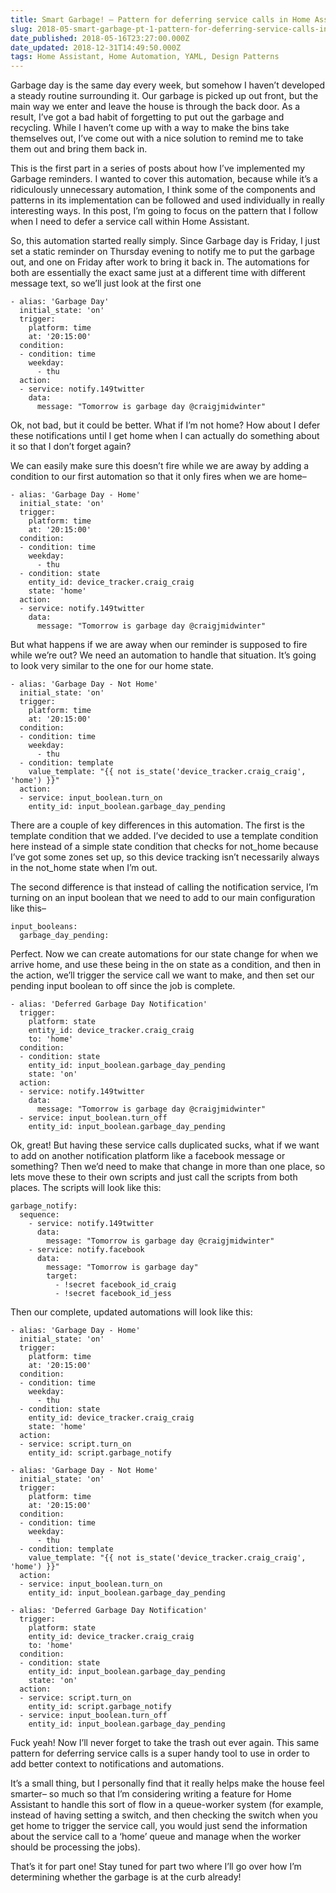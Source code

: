 ```yaml
---
title: Smart Garbage! – Pattern for deferring service calls in Home Assistant
slug: 2018-05-smart-garbage-pt-1-pattern-for-deferring-service-calls-in-home-assistant
date_published: 2018-05-16T23:27:00.000Z
date_updated: 2018-12-31T14:49:50.000Z
tags: Home Assistant, Home Automation, YAML, Design Patterns
---
```


Garbage day is the same day every week, but somehow I haven’t developed a steady routine surrounding it. Our garbage is picked up out front, but the main way we enter and leave the house is through the back door. As a result, I’ve got a bad habit of forgetting to put out the garbage and recycling. While I haven’t come up with a way to make the bins take themselves out, I’ve come out with a nice solution to remind me to take them out and bring them back in.

This is the first part in a series of posts about how I’ve implemented my Garbage reminders. I wanted to cover this automation, because while it’s a ridiculously unnecessary automation, I think some of the components and patterns in its implementation can be followed and used individually in really interesting ways. In this post, I’m going to focus on the pattern that I follow when I need to defer a service call within Home Assistant.

So, this automation started really simply. Since Garbage day is Friday, I just set a static reminder on Thursday evening to notify me to put the garbage out, and one on Friday after work to bring it back in. The automations for both are essentially the exact same just at a different time with different message text, so we’ll just look at the first one

    - alias: 'Garbage Day'
      initial_state: 'on'
      trigger:
        platform: time
        at: '20:15:00'
      condition:
      - condition: time
        weekday:
          - thu
      action:
      - service: notify.149twitter
        data:
          message: "Tomorrow is garbage day @craigjmidwinter"

Ok, not bad, but it could be better. What if I’m not home? How about I defer these notifications until I get home when I can actually do something about it so that I don’t forget again?

We can easily make sure this doesn’t fire while we are away by adding a condition to our first automation so that it only fires when we are home–

    - alias: 'Garbage Day - Home'
      initial_state: 'on'
      trigger:
        platform: time
        at: '20:15:00'
      condition:
      - condition: time
        weekday:
          - thu
      - condition: state
        entity_id: device_tracker.craig_craig
        state: 'home'
      action:
      - service: notify.149twitter
        data:
          message: "Tomorrow is garbage day @craigjmidwinter"

But what happens if we are away when our reminder is supposed to fire while we’re out? We need an automation to handle that situation. It’s going to look very similar to the one for our home state.

    - alias: 'Garbage Day - Not Home'
      initial_state: 'on'
      trigger:
        platform: time
        at: '20:15:00'
      condition:
      - condition: time
        weekday:
          - thu
      - condition: template
        value_template: "{{ not is_state('device_tracker.craig_craig', 'home') }}"
      action:
      - service: input_boolean.turn_on
        entity_id: input_boolean.garbage_day_pending

There are a couple of key differences in this automation. The first is the template condition that we added. I’ve decided to use a template condition here instead of a simple state condition that checks for not_home because I’ve got some zones set up, so this device tracking isn’t necessarily always in the not_home state when I’m out.

The second difference is that instead of calling the notification service, I’m turning on an input boolean that we need to add to our main configuration like this–

    input_booleans:
      garbage_day_pending:

Perfect. Now we can create automations for our state change for when we arrive home, and use these being in the on state as a condition, and then in the action, we’ll trigger the service call we want to make, and then set our pending input boolean to off since the job is complete.

    - alias: 'Deferred Garbage Day Notification'
      trigger:
        platform: state
        entity_id: device_tracker.craig_craig
        to: 'home'
      condition:
      - condition: state
        entity_id: input_boolean.garbage_day_pending
        state: 'on'
      action:
      - service: notify.149twitter
        data:
          message: "Tomorrow is garbage day @craigjmidwinter"
      - service: input_boolean.turn_off
        entity_id: input_boolean.garbage_day_pending

Ok, great! But having these service calls duplicated sucks, what if we want to add on another notification platform like a facebook message or something? Then we’d need to make that change in more than one place, so lets move these to their own scripts and just call the scripts from both places. The scripts will look like this:

    garbage_notify:
      sequence:
        - service: notify.149twitter
          data:
            message: "Tomorrow is garbage day @craigjmidwinter"
        - service: notify.facebook
          data:
            message: "Tomorrow is garbage day"
            target:
              - !secret facebook_id_craig
              - !secret facebook_id_jess

Then our complete, updated automations will look like this:

    - alias: 'Garbage Day - Home'
      initial_state: 'on'
      trigger:
        platform: time
        at: '20:15:00'
      condition:
      - condition: time
        weekday:
          - thu
      - condition: state
        entity_id: device_tracker.craig_craig
        state: 'home'
      action:
      - service: script.turn_on
        entity_id: script.garbage_notify
    
    - alias: 'Garbage Day - Not Home'
      initial_state: 'on'
      trigger:
        platform: time
        at: '20:15:00'
      condition:
      - condition: time
        weekday:
          - thu
      - condition: template
        value_template: "{{ not is_state('device_tracker.craig_craig', 'home') }}"
      action:
      - service: input_boolean.turn_on
        entity_id: input_boolean.garbage_day_pending
    
    - alias: 'Deferred Garbage Day Notification'
      trigger:
        platform: state
        entity_id: device_tracker.craig_craig
        to: 'home'
      condition:
      - condition: state
        entity_id: input_boolean.garbage_day_pending
        state: 'on'
      action:
      - service: script.turn_on
        entity_id: script.garbage_notify
      - service: input_boolean.turn_off
        entity_id: input_boolean.garbage_day_pending

Fuck yeah! Now I’ll never forget to take the trash out ever again. This same pattern for deferring service calls is a super handy tool to use in order to add better context to notifications and automations.

It’s a small thing, but I personally find that it really helps make the house feel smarter– so much so that I’m considering writing a feature for Home Assistant to handle this sort of flow in a queue-worker system (for example, instead of having setting a switch, and then checking the switch when you get home to trigger the service call, you would just send the information about the service call to a ‘home’ queue and manage when the worker should be processing the jobs).

That’s it for part one! Stay tuned for part two where I’ll go over how I’m determining whether the garbage is at the curb already!
